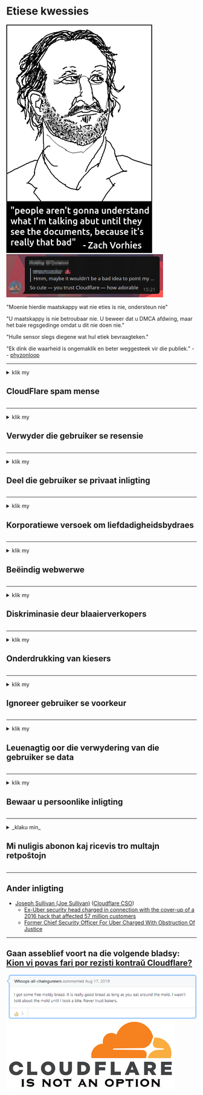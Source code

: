 # Etiese kwessies

![](../image/itsreallythatbad.jpg)
![](../image/telegram/c81238387627b4bfd3dcd60f56d41626.jpg)

"Moenie hierdie maatskappy wat nie eties is nie, ondersteun nie"

"U maatskappy is nie betroubaar nie. U beweer dat u DMCA afdwing, maar het baie regsgedinge omdat u dit nie doen nie."

"Hulle sensor slegs diegene wat hul etiek bevraagteken."

"Ek dink die waarheid is ongemaklik en beter weggesteek vir die publiek."  -- [phyzonloop](https://twitter.com/phyzonloop)


---


<details>
<summary>klik my

## CloudFlare spam mense
</summary>


Cloudflare stuur spam-e-posse na nie-Cloudflare-gebruikers.

- Stuur slegs e-pos aan intekenare wat ingeteken het
- As die gebruiker 'stop' sê, stop dan met die stuur van e-pos

Dit is so eenvoudig. Maar Cloudflare gee nie om nie.
Cloudflare het gesê dat die gebruik van hul diens alle spammers of aanvallers kan stop.
Hoe kan ons Cloudflare stop sonder om Cloudflare te aktiveer?


| 🖼 | 🖼 |
| --- | --- |
| ![](../image/cfspam01.jpg) | ![](../image/cfspam03.jpg) |
| ![](../image/cfspam02.jpg) | ![](../image/cfspambrittany.jpg)<br>![](../image/cfspamtwtr.jpg) |

</details>

---

<details>
<summary>klik my

## Verwyder die gebruiker se resensie
</summary>


Cloudflare sensor negatiewe resensies.
As u anti-Cloudflare-teks op Twitter plaas, het u die kans om 'n antwoord van Cloudflare-werknemer te kry met die boodskap 'Nee, dit is nie'.
As u 'n negatiewe resensie op enige hersieningswebwerf plaas, sal hulle probeer om dit te sensureer.


| 🖼 | 🖼 |
| --- | --- |
| ![](../image/cfcenrev_01.jpg)<br>![](../image/cfcenrev_02.jpg) | ![](../image/cfcenrev_03.jpg) |

</details>

---

<details>
<summary>klik my

## Deel die gebruiker se privaat inligting
</summary>


Cloudflare het 'n groot teisteringsprobleem.
Cloudflare deel persoonlike inligting van diegene wat kla oor webwerwe wat aangebied word.
Hulle vra u soms om u regte ID te gee.
As u nie wil geteister, aangerand, geswot of vermoor word nie, moet u beter wegbly van Cloudflared-webwerwe.


| 🖼 | 🖼 |
| --- | --- |
| ![](../image/cfdox_what.jpg) | ![](../image/cfdox_swat.jpg) |
| ![](../image/cfdox_kill.jpg) | ![](../image/cfdox_threat.jpg) |
| ![](../image/cfdox_dox.jpg) | ![](../image/cfdox_ex1.jpg) |
| ![](../image/cfabuseform.jpg) | ![](../image/cfdox_ex2.jpg) |

</details>

---

<details>
<summary>klik my

## Korporatiewe versoek om liefdadigheidsbydraes
</summary>


CloudFlare vra vir liefdadigheidsbydraes.
Dit is baie afgryslik dat 'n Amerikaanse korporasie vir liefdadigheid sal vra saam met organisasies sonder winsbejag wat goeie doele het.
As u daarvan hou om mense te blokkeer of ander se tyd te mors, wil u dalk pizza's bestel vir Cloudflare-werknemers.


![](../image/cfdonate.jpg)

</details>

---

<details>
<summary>klik my

## Beëindig webwerwe
</summary>


Wat sal u doen as u webwerf skielik afgaan?
Daar is verslae dat Cloudflare die konfigurasie van die gebruiker verwyder of die diens stop sonder enige waarskuwing, stil.
Ons stel voor dat u 'n beter verskaffer vind.

![](../image/cftmnt.jpg)

</details>

---

<details>
<summary>klik my

## Diskriminasie deur blaaierverkopers
</summary>


CloudFlare gee voorkeurbehandeling aan diegene wat Firefox gebruik, terwyl hulle gebruikers van nie-Tor-Browser bo Tor vyandig behandel.
Tor-gebruikers van wie regmatig weier om nie-gratis javaskripte uit te voer, kry ook vyandige behandeling.
Hierdie toegangsongelykheid is 'n misbruik van netwerkneutraliteit en magsmisbruik.

![](../image/browdifftbcx.gif)

- Links: Tor Browser, Regs: Chrome. Dieselfde IP-adres.

![](../image/browserdiff.jpg)

- Links: Javascript vir Tor-blaaier uitgeskakel, koekie geaktiveer
- Regs: Chrome Javascript aangeskakel, koekie gedeaktiveer

![](../image/cfsiryoublocked.jpg)

- QuteBrowser (klein blaaier) sonder Tor (Clearnet IP)

![](../image/lynx_cloudflare.gif)

- Lynx


| ***Blaaier*** | ***Toegang tot behandeling*** |
| --- | --- |
| Tor Browser (Javascript geaktiveer) | toegang toegelaat |
| Firefox (Javascript geaktiveer) | toegang verswak |
| Chromium (Javascript geaktiveer) | toegang verswak |
| Chromium or Firefox (Javascript is gedeaktiveer) | toegang verbied |
| Chromium or Firefox (Koekie is uitgeskakel) | toegang verbied |
| QuteBrowser | toegang verbied |
| lynx | toegang verbied |
| w3m | toegang verbied |
| wget | toegang verbied |


Waarom gebruik u nie die Audio-knoppie om die maklike uitdaging op te los nie?

Ja, daar is 'n klankknoppie, maar dit werk nie altyd by Tor nie.
U sal hierdie boodskap kry as u daarop klik:

```
Probeer later weer
U rekenaar of netwerk stuur moontlik outomatiese navrae.
Ons kan u versoek nie nou verwerk om ons gebruikers te beskerm nie.
Besoek ons ​​hulppagina vir meer besonderhede
```

</details>

---

<details>
<summary>klik my

## Onderdrukking van kiesers
</summary>


Kiesers in Amerikaanse state registreer om uiteindelik te stem op die webwerf van die staatssekretaris in die land waar hulle woon.
Republikeinse beheerde staatsekretariskantore is besig met die onderdrukking van die kiesers deur die webwerf van die staatsekretaris via Cloudflare te volg.
Cloudflare se vyandige behandeling van Tor-gebruikers, sy MITM-posisie as 'n gesentraliseerde wêreldwye punt van toesig en sy nadelige rol in die algemeen maak voornemende kiesers huiwerig om te registreer.
Veral liberales is geneig om privaatheid te aanvaar.
Registrasievorms vir kiesers versamel sensitiewe inligting oor die politieke leuning van die kieser, persoonlike fisiese adres, sosiale sekerheidsnummer en geboortedatum.
Die meeste state maak slegs 'n deelversameling van die inligting publiek beskikbaar, maar Cloudflare sien al die inligting wanneer iemand registreer om te stem.

Let daarop dat papierregistrasie Cloudflare nie omseil nie, want die sekretaris van staatswerkers sal waarskynlik die Cloudflare-webwerf gebruik om die data in te voer.

| 🖼 | 🖼 |
| --- | --- |
| ![](../image/cfvotm_01.jpg) | ![](../image/cfvotm_02.jpg) |

- Change.org is 'n bekende webwerf om stemme te versamel en tot aksie oor te gaan.
“mense begin oral met veldtogte, mobiliseer ondersteuners en werk saam met besluitnemers om oplossings te bewerkstellig.”
Ongelukkig kan baie mense change.org glad nie sien nie weens die aggressiewe filter van Cloudflare.
Hulle word geblokkeer om die petisie te onderteken en hulle sodoende van 'n demokratiese proses uit te sluit.
Die gebruik van ander nie-cloudflared platform soos OpenPetition help om die probleem op te los.

| 🖼 | 🖼 |
| --- | --- |
| ![](../image/changeorgasn.jpg) | ![](../image/changeorgtor.jpg) |

- Cloudflare se "Athenian Project" bied gratis beskerming op ondernemingsvlak aan staats- en plaaslike verkiesingswebwerwe.
Hulle het gesê 'hul kiesers het toegang tot verkiesingsinligting en registrasie van kiesers', maar dit is 'n leuen omdat baie mense glad nie die webwerf kan besoek nie.

</details>

---

<details>
<summary>klik my

## Ignoreer gebruiker se voorkeur
</summary>


As u iets onttrek, verwag u dat u geen e-pos daaroor sal ontvang nie.
Cloudflare ignoreer die gebruiker se voorkeur en deel data met derdepartykorporasies sonder die toestemming van die klant.
As u hul gratis plan gebruik, stuur hulle soms e-pos met die versoek om maandelikse intekeninge te koop.

![](../image/cfviopl_tp.jpg)

</details>

---

<details>
<summary>klik my

## Leuenagtig oor die verwydering van die gebruiker se data
</summary>


Volgens die blog van hierdie eks-cloudflare-kliënt lieg Cloudflare om rekeninge te verwyder.
Deesdae bewaar baie ondernemings u data nadat u u rekening gesluit of verwyder het.
Die meeste goeie ondernemings noem dit wel in hul privaatheidsbeleid.
Cloudflare? Geen.

```
2019-08-05 CloudFlare het my bevestiging gestuur dat hulle my rekening verwyder het.
2019-10-02 Ek het 'n e-pos van CloudFlare ontvang 'omdat ek 'n klant is'
```

Cloudflare het nie geweet van die woord "verwyder" nie.
As dit regtig verwyder word, waarom het hierdie voormalige klant 'n e-pos ontvang?
Hy het ook genoem dat Cloudflare se privaatheidsbeleid nie daaroor melding maak nie.

```
Hul nuwe privaatheidsbeleid maak nie melding van die bewaring van data vir 'n jaar nie.
```

![](../image/cfviopl_notdel.jpg)

Hoe kan u Cloudflare vertrou as hul privaatheidsbeleid 'n LEU is?

- [Meer as 'n jaar het verloop sedert ek my Cloudflare-rekening gekanselleer het](https://shkspr.mobi/blog/2020/09/dont-trust-cloudflare-with-your-personal-data/)

</details>

---

<details>
<summary>klik my

## Bewaar u persoonlike inligting
</summary>


Die verwydering van Cloudflare-rekening is moeilik.

```
Dien 'n ondersteuningskaartjie in met die kategorie "Rekening",
en versoek dat die rekening in die boodskap verwyder moet word.
U mag geen domeine of kredietkaarte aan u rekening hê voordat u dit uitvee nie.
```

U sal hierdie bevestigings-e-pos ontvang.

![](../image/cf_deleteandkeep.jpg)

'Ons het u verwyderingsversoek begin verwerk' maar 'ons sal voortgaan om u persoonlike inligting te stoor'.

Kan u dit "vertrou"?


- Hoe om u Cloudflare-rekening te kanselleer

1. Teken in op u Cloudflare-paneelbord.
2. Skrap alle sones (domeine) van u paneelbord.
3. Klik op die ondersteuningskakel.
4. Stuur 'n nuwe kaartjie. Vertel hulle dat u u rekening wil sluit.
5. Wag 'n paar dae.
6. Cloudflare-personeel vra u bevestiging en die rede waarom u besluit het om Cloudflare te verlaat.
7. Stuur weer 'n antwoord.
8. Wag 'n paar dae.
9. U sal 'n boodskap kry: Ons het u rekening suksesvol uitgevee


</details>

---

<details>
<summary>_klaku min_

## Mi nuligis abonon kaj ricevis tro multajn retpoŝtojn
</summary>


La uzanto nuligis sian 'Cloudflare stream' abonon kaj li ricevas retpoŝtajn memorigilojn ĉiutage por rememorigi lin pri nuligita abono.
Ne estas malaprobita butono. Kiel vi ĉesas ĉi tiun frenezon?

![](../image/barrageemailcancelsubscription.jpg)

Cloudflare diris al ĉi tiu uzanto kontakti subtenteamo kaj peti ĉiujn viajn enhavojn forigi.

- [t](https://web.archive.org/web/20210412165334/https://twitter.com/JohnHaldson/status/1381651569247088650)

</details>

---

## Ander inligting

- [Joseph Sullivan (Joe Sullivan)](../cloudflare_inc/cloudflare_members.md) ([Cloudflare CSO](https://twitter.com/eastdakota/status/1296522269313785862))
  - [Ex-Uber security head charged in connection with the cover-up of a 2016 hack that affected 57 million customers](https://www.businessinsider.com/uber-data-hack-security-head-joe-sullivan-charged-cover-up-2020-8)
  - [Former Chief Security Officer For Uber Charged With Obstruction Of Justice](https://www.justice.gov/usao-ndca/pr/former-chief-security-officer-uber-charged-obstruction-justice)


---


## Gaan asseblief voort na die volgende bladsy:   [Kion vi povas fari por rezisti kontraŭ Cloudflare?](af.action.md)

![](../image/freemoldybread.jpg)
![](../image/cfisnotanoption.jpg)
